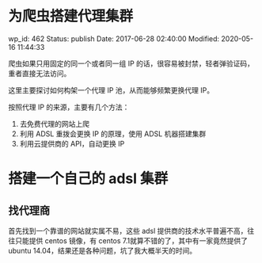 # 为爬虫搭建代理集群


wp_id: 462
Status: publish
Date: 2017-06-28 02:40:00
Modified: 2020-05-16 11:44:33


爬虫如果只用固定的同一个或者同一组 IP 的话，很容易被封禁，轻者弹验证码，重者直接无法访问。

这里主要探讨如何构架一个代理 IP 池，从而能够频繁更换代理 IP。

按照代理 IP 的来源，主要有几个方法：

1. 去免费代理的网站上爬
2. 利用 ADSL 重拨会更换 IP 的原理，使用 ADSL 机器搭建集群
3. 利用云提供商的 API，自动更换 IP


# 搭建一个自己的 adsl 集群

## 找代理商

首先找到一个靠谱的网站就实属不易，这些 adsl 提供商的技术水平普遍不高，往往只能提供 centos 镜像，有 centos 7.1就算不错的了，其中有一家竟然提供了 ubuntu 14.04，结果还是各种问题，坑了我大概半天的时间。